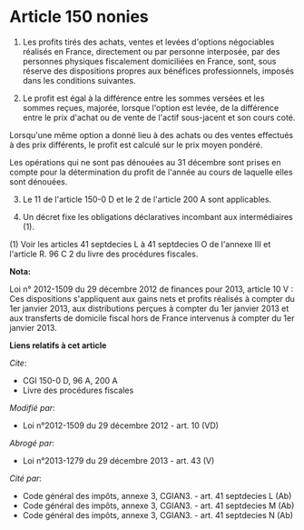 # Article 150 nonies

1. Les profits tirés des achats, ventes et levées d'options négociables réalisés en France, directement ou par personne
interposée, par des personnes physiques fiscalement domiciliées en France, sont, sous réserve des dispositions propres aux
bénéfices professionnels, imposés dans les conditions suivantes.

2. Le profit est égal à la différence entre les sommes versées et les sommes reçues, majorée, lorsque l'option est levée, de
la différence entre le prix d'achat ou de vente de l'actif sous-jacent et son cours coté.

Lorsqu'une même option a donné lieu à des achats ou des ventes effectués à des prix différents, le profit est calculé sur le
prix moyen pondéré.

Les opérations qui ne sont pas dénouées au 31 décembre sont prises en compte pour la détermination du profit de l'année au
cours de laquelle elles sont dénouées.

3. Le 11 de l'article 150-0 D et le 2 de l'article 200 A sont applicables.

4. Un décret fixe les obligations déclaratives incombant aux intermédiaires (1).

(1) Voir les articles 41 septdecies L à 41 septdecies O de l'annexe III et l'article R. 96 C 2 du livre des procédures
fiscales.

**Nota:**

Loi n° 2012-1509 du 29 décembre 2012 de finances pour 2013, article 10 V : Ces dispositions s'appliquent aux gains nets et
profits réalisés à compter du 1er janvier 2013, aux distributions perçues à compter du 1er janvier 2013 et aux transferts de
domicile fiscal hors de France intervenus à compter du 1er janvier 2013.

**Liens relatifs à cet article**

_Cite_:

  - CGI 150-0 D, 96 A, 200 A
  - Livre des procédures fiscales

_Modifié par_:

  - Loi n°2012-1509 du 29 décembre 2012 - art. 10 (VD)

_Abrogé par_:

  - Loi n°2013-1279 du 29 décembre 2013 - art. 43 (V)

_Cité par_:

  - Code général des impôts, annexe 3, CGIAN3. - art. 41 septdecies L (Ab)
  - Code général des impôts, annexe 3, CGIAN3. - art. 41 septdecies M (Ab)
  - Code général des impôts, annexe 3, CGIAN3. - art. 41 septdecies N (Ab)
